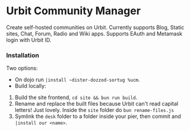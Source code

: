 # Urbit Community Manager

Create self-hosted communities on Urbit.
Currently supports Blog, Static sites, Chat, Forum, Radio and Wiki apps.
Supports EAuth and Metamask login with Urbit ID.


### Installation
Two options:
- On dojo run `|install ~dister-dozzod-sortug %ucm`.
- Build locally:
1. Build the site frontend, `cd site && bun run build`.
2. Rename and replace the built files because Urbit can't read capital letters! Just lovely. Inside the `site` folder do `bun rename-files.js`
3. Symlink the `desk` folder to a folder inside your pier, then commit and `|install our <name>`.
